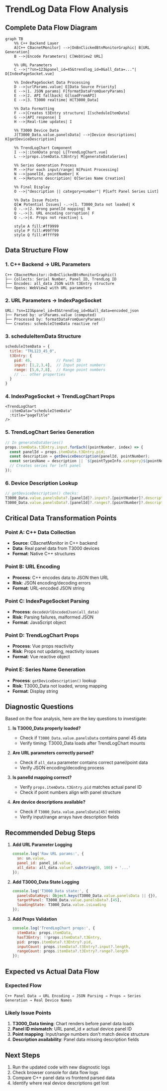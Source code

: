 # TrendLog Data Flow Analysis

## Complete Data Flow Diagram

```mermaid
graph TB
    %% C++ Backend Layer
    A[C++ CBacnetMonitor] -->|OnBnClickedBtnMonitorGraphic| B[URL Generation]
    B -->|Encode Parameters| C[WebView2 URL]

    %% URL Parameters
    C -->|"?sn=123&panel_id=45&trendlog_id=0&all_data=..."| D[IndexPageSocket.vue]

    %% IndexPageSocket Data Processing
    D -->|urlParams.value| E[Data Source Priority]
    E -->|1. JSON params| F[formatDataFromQueryParams]
    E -->|2. API fallback| G[loadFromAPI]
    E -->|3. T3000 realtime| H[T3000_Data]

    %% Data Formatting
    F -->|Creates t3Entry structure| I[scheduleItemData]
    G -->|API response| I
    H -->|Real-time updates| I

    %% T3000 Device Data
    J[T3000_Data.value.panelsData] -->|Device descriptions| K[getDeviceDescription]

    %% TrendLogChart Component
    I -->|:itemData prop| L[TrendLogChart.vue]
    L -->|props.itemData.t3Entry| M[generateDataSeries]

    %% Series Generation Process
    M -->|For each input/range| N[Point Processing]
    N -->|panelId, pointNumber| K
    K -->|Returns description| O[Series Name Creation]

    %% Final Display
    O -->|"description || category+number"| P[Left Panel Series List]

    %% Data Issue Points
    Q[❌ Potential Issues] -.->|1. T3000_Data not loaded| K
    Q -.->|2. Wrong panelId mapping| N
    Q -.->|3. URL encoding corruption| F
    Q -.->|4. Props not reactive| L

    style A fill:#ff9999
    style P fill:#99ff99
    style Q fill:#ffff99
```

## Data Structure Flow

### 1. C++ Backend → URL Parameters
```
C++ CBacnetMonitor::OnBnClickedBtnMonitorGraphic()
├── Collects: Serial Number, Panel ID, TrendLog ID
├── Encodes: all_data JSON with t3Entry structure
└── Opens: WebView2 with URL parameters
```

### 2. URL Parameters → IndexPageSocket
```
URL: ?sn=123&panel_id=45&trendlog_id=0&all_data=encoded_json
├── Parsed by: urlParams.value (computed)
├── Processed by: formatDataFromQueryParams()
└── Creates: scheduleItemData reactive ref
```

### 3. scheduleItemData Structure
```javascript
scheduleItemData = {
  title: "TRL123_45_0",
  t3Entry: {
    pid: 45,           // Panel ID
    input: [1,2,3,4],  // Input point numbers
    range: [5,6,7,8],  // Range point numbers
    // ... other properties
  }
}
```

### 4. IndexPageSocket → TrendLogChart Props
```vue
<TrendLogChart
  :itemData="scheduleItemData"
  :title="pageTitle"
/>
```

### 5. TrendLogChart Series Generation
```javascript
// In generateDataSeries()
props.itemData.t3Entry.input.forEach((pointNumber, index) => {
  const panelId = props.itemData.t3Entry.pid;
  const description = getDeviceDescription(panelId, pointNumber);
  const seriesName = description || `${pointTypeInfo.category}${pointNumber + 1} (P${panelId})`;
  // Creates series for left panel
});
```

### 6. Device Description Lookup
```javascript
// getDeviceDescription() checks:
T3000_Data.value.panelsData?.[panelId]?.inputs?.[pointNumber]?.description
T3000_Data.value.panelsData?.[panelId]?.ranges?.[pointNumber]?.description
```

## Critical Data Transformation Points

### Point A: C++ Data Collection
- **Source**: CBacnetMonitor in C++ backend
- **Data**: Real panel data from T3000 devices
- **Format**: Native C++ structures

### Point B: URL Encoding
- **Process**: C++ encodes data to JSON then URL
- **Risk**: JSON encoding/decoding errors
- **Format**: URL-encoded JSON string

### Point C: IndexPageSocket Parsing
- **Process**: `decodeUrlEncodedJson(all_data)`
- **Risk**: Parsing failures, malformed JSON
- **Format**: JavaScript object

### Point D: TrendLogChart Props
- **Process**: Vue props reactivity
- **Risk**: Props not updating, reactivity issues
- **Format**: Vue reactive object

### Point E: Series Name Generation
- **Process**: `getDeviceDescription()` lookup
- **Risk**: T3000_Data not loaded, wrong mapping
- **Format**: Display string

## Diagnostic Questions

Based on the flow analysis, here are the key questions to investigate:

1. **Is T3000_Data properly loaded?**
   - Check if `T3000_Data.value.panelsData` contains panel 45 data
   - Verify timing: T3000_Data loads after TrendLogChart mounts

2. **Are URL parameters correctly parsed?**
   - Check if `all_data` parameter contains correct panel/point data
   - Verify JSON encoding/decoding process

3. **Is panelId mapping correct?**
   - Verify `props.itemData.t3Entry.pid` matches actual panel ID
   - Check if point numbers align with panel structure

4. **Are device descriptions available?**
   - Check if `T3000_Data.value.panelsData[45]` exists
   - Verify input/range arrays have description fields

## Recommended Debug Steps

1. **Add URL Parameter Logging**
   ```javascript
   console.log('Raw URL params:', {
     sn: sn.value,
     panel_id: panel_id.value,
     all_data: all_data.value?.substring(0, 100) + '...'
   });
   ```

2. **Add T3000_Data State Logging**
   ```javascript
   console.log('T3000_Data state:', {
     panelsDataKeys: Object.keys(T3000_Data.value.panelsData || {}),
     targetPanel: T3000_Data.value.panelsData?.[45],
     loadingState: T3000_Data.value.isLoading
   });
   ```

3. **Add Props Validation**
   ```javascript
   console.log('TrendLogChart props:', {
     itemData: props.itemData,
     hasT3Entry: !!props.itemData?.t3Entry,
     pid: props.itemData?.t3Entry?.pid,
     inputCount: props.itemData?.t3Entry?.input?.length,
     rangeCount: props.itemData?.t3Entry?.range?.length
   });
   ```

## Expected vs Actual Data Flow

### Expected Flow
```
C++ Panel Data → URL Encoding → JSON Parsing → Props → Series Generation → Real Device Names
```

### Likely Issue Points
1. **T3000_Data timing**: Chart renders before panel data loads
2. **Panel ID mismatch**: URL panel_id ≠ actual device panel ID
3. **Point mapping**: Input/range numbers don't match device structure
4. **Description availability**: Panel data missing description fields

## Next Steps

1. Run the updated code with new diagnostic logs
2. Check browser console for data flow logs
3. Compare C++ panel data vs frontend parsed data
4. Identify where real device descriptions get lost
